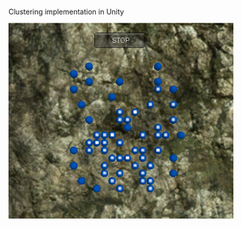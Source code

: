 Clustering implementation in Unity

<img src = "https://github.com/SimonHFrost/Clustering/blob/master/pic.PNG" />
